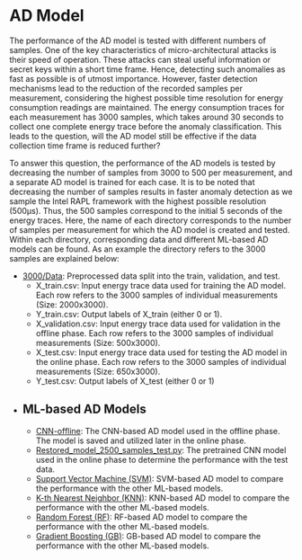 # AD Model
The performance of the AD model is tested with different numbers of samples. One of the key characteristics of micro-architectural attacks is their speed
of operation. These attacks can steal useful information or secret keys within a short time frame. Hence, detecting such anomalies
as fast as possible is of utmost importance. However, faster detection mechanisms lead to the reduction of the recorded samples per measurement, considering the highest possible time
resolution for energy consumption readings are maintained. The energy consumption traces for each measurement has 3000 samples, which takes around 30 seconds to collect one complete energy trace before the anomaly classification. This leads to the question, will the AD model still be effective if the data collection time frame is reduced further?

To answer this question, the performance of the AD models is tested by decreasing the number of samples from 3000 to 500 per measurement, and a separate AD model is trained for each case. It is to be noted that decreasing the number of samples results in faster anomaly detection as we sample the Intel RAPL framework with the highest possible resolution (500μs). Thus, the 500 samples correspond to the initial 5 seconds of the energy traces. Here, the name of each directory corresponds to the number of samples per measurement for which the AD model is created and tested. Within each directory, corresponding data and different ML-based AD models can be found. As an example the directory refers to the 3000 samples are explained below:

- [3000/Data](https://github.com/Diptakuet/MAD-EN-Microarchitectural-Attack-Detection/tree/main/AD_Model/3000/Data): Preprocessed data split into the train, validation, and test.
  * X_train.csv: Input energy trace data used for training the AD model. Each row refers to the 3000 samples of individual measurements (Size: 2000x3000).
  * Y_train.csv: Output labels of X_train (either 0 or 1).
  * X_validation.csv: Input energy trace data used for validation in the offline phase. Each row refers to the 3000 samples of individual measurements (Size: 500x3000).
  * X_test.csv: Input energy trace data used for testing the AD model in the online phase. Each row refers to the 3000 samples of individual measurements (Size: 650x3000).
  * Y_test.csv: Output labels of X_test (either 0 or 1)
- ## ML-based AD Models
  * [CNN-offline](https://github.com/Diptakuet/MAD-EN-Microarchitectural-Attack-Detection/blob/main/AD_Model/3000/CNN_1D.py): The CNN-based AD model used in the offline phase. The model is saved and utilized later in the online phase.
  * [Restored_model_2500_samples_test.py](https://github.com/Diptakuet/MAD-EN-Microarchitectural-Attack-Detection/blob/main/AD_Model/3000/Restored_model_3000_samples_test.py): The pretrained CNN model used in the online phase to determine the performance with the test data.
  * [Support Vector Machine (SVM)](https://github.com/Diptakuet/MAD-EN-Microarchitectural-Attack-Detection/blob/main/AD_Model/3000/svm.py): SVM-based AD model to compare the performance with the other ML-based models.
  * [K-th Nearest Neighbor (KNN)](https://github.com/Diptakuet/MAD-EN-Microarchitectural-Attack-Detection/blob/main/AD_Model/3000/knn.py): KNN-based AD model to compare the performance with the other ML-based models.
  * [Random Forest (RF)](https://github.com/Diptakuet/MAD-EN-Microarchitectural-Attack-Detection/blob/main/AD_Model/3000/rf.py): RF-based AD model to compare the performance with the other ML-based models.
  * [Gradient Boosting (GB)](https://github.com/Diptakuet/MAD-EN-Microarchitectural-Attack-Detection/blob/main/AD_Model/3000/GB.py): GB-based AD model to compare the performance with the other ML-based models.












